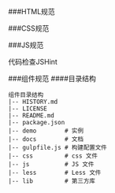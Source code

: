 
###HTML规范

###CSS规范


###JS规范

代码检查JSHint

###组件规范
####目录结构
```
组件目录结构
|-- HISTORY.md
|-- LICENSE
|-- README.md
|-- package.json
|-- demo        # 实例
|-- docs        # 文档
|-- gulpfile.js # 构建配置文件
|-- css         # css 文件
|-- js          # JS 文件
|-- less        # Less 文件
|-- lib         # 第三方库
```